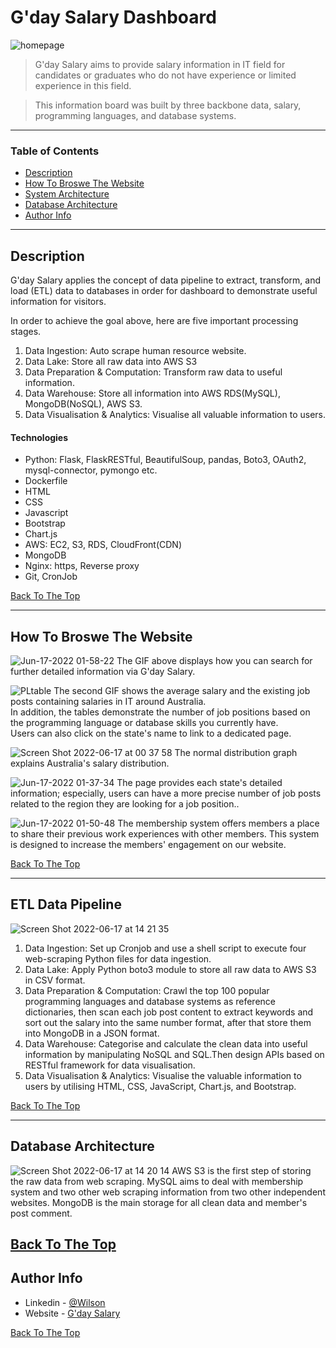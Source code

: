 # G'day Salary Dashboard

![homepage](https://user-images.githubusercontent.com/90821623/174084300-c0ac6e54-4513-404a-8b6c-c42f0af62b55.gif)

> G'day Salary aims to provide salary information in IT field for candidates or graduates who do not have experience or limited experience in this field.

> This information board was built by three backbone data, salary, programming languages, and database systems.

---

### Table of Contents

- [Description](#description)
- [How To Broswe The Website](#how-to-broswe-the-website)
- [System Architecture](#system-architecture)
- [Database Architecture](#database-architecture)
- [Author Info](#author-info)

---

## Description

G'day Salary applies the concept of data pipeline to extract, transform, and load (ETL) data to databases in order for dashboard to demonstrate useful information for visitors.

In order to achieve the goal above, here are five important processing stages.

1. Data Ingestion: Auto scrape human resource website.
2. Data Lake: Store all raw data into AWS S3
3. Data Preparation & Computation: Transform raw data to useful information.
4. Data Warehouse: Store all information into AWS RDS(MySQL), MongoDB(NoSQL), AWS S3.
5. Data Visualisation & Analytics: Visualise all valuable information to users.

#### Technologies

- Python: Flask, FlaskRESTful, BeautifulSoup, pandas, Boto3, OAuth2, mysql-connector, pymongo etc.
- Dockerfile
- HTML
- CSS
- Javascript
- Bootstrap
- Chart.js
- AWS: EC2, S3, RDS, CloudFront(CDN)
- MongoDB
- Nginx: https, Reverse proxy
- Git, CronJob

[Back To The Top](#gday-salary-dashboard)

---

## How To Broswe The Website

![Jun-17-2022 01-58-22](https://user-images.githubusercontent.com/90821623/174114363-b9855dab-6eb4-4a42-a255-2726c16fc7a9.gif)
The GIF above displays how you can search for further detailed information via G'day Salary.

![PLtable](https://user-images.githubusercontent.com/90821623/174091879-ecf68f85-1b82-4341-a951-8c1041f3a5bf.gif)
The second GIF shows the average salary and the existing job posts containing salaries in IT around Australia.<br>
In addition, the tables demonstrate the number of job positions based on the programming language or database skills you currently have.<br>
Users can also click on the state's name to link to a dedicated page.

![Screen Shot 2022-06-17 at 00 37 58](https://user-images.githubusercontent.com/90821623/174094778-cd68c270-58cc-4876-8825-0803f1a7aca3.png)
The normal distribution graph explains Australia's salary distribution.

![Jun-17-2022 01-37-34](https://user-images.githubusercontent.com/90821623/174110497-e42712a2-999d-4ca6-b335-0c879e7f5f4b.gif)
The page provides each state's detailed information; especially, users can have a more precise number of job posts related to the region they are looking for a job position..<br>

![Jun-17-2022 01-50-48](https://user-images.githubusercontent.com/90821623/174113652-bd9bc72c-5fe4-4bec-9b40-ef4712015d11.gif)
The membership system offers members a place to share their previous work experiences with other members. This system is designed to increase the members' engagement on our website.<br>

[Back To The Top](#gday-salary-dashboard)

---

## ETL Data Pipeline

![Screen Shot 2022-06-17 at 14 21 35](https://user-images.githubusercontent.com/90821623/174224348-62ac79e0-cfee-43c5-bde7-c45fc10a1182.png)

1. Data Ingestion: Set up Cronjob and use a shell script to execute four web-scraping Python files for data ingestion.
2. Data Lake: Apply Python boto3 module to store all raw data to AWS S3 in CSV format. 
3. Data Preparation & Computation: Crawl the top 100 popular programming languages and database systems as reference dictionaries, then scan each job post content to extract keywords and sort out the salary into the same number format, after that store them into MongoDB in a JSON format.
4. Data Warehouse: Categorise and calculate the clean data into useful information by manipulating NoSQL and SQL.Then design APIs based on RESTful framework for data visualisation.
5. Data Visualisation & Analytics: Visualise the valuable information to users by utilising HTML, CSS, JavaScript, Chart.js, and Bootstrap.

[Back To The Top](#gday-salary-dashboard)

---

## Database Architecture
![Screen Shot 2022-06-17 at 14 20 14](https://user-images.githubusercontent.com/90821623/174224159-76963b8f-f0cd-46f0-ad6b-d9a1d8c30536.png)
AWS S3 is the first step of storing the raw data from web scraping.
MySQL aims to deal with membership system and two other web scraping information from two other independent websites.
MongoDB is the main storage for all clean data and member's post comment.

[Back To The Top](#gday-salary-dashboard)
---

## Author Info

- Linkedin - [@Wilson](https://www.linkedin.com/in/wei-cheng-huang-wilson/)
- Website - [G'day Salary](https://www.engineersalaryquery.website/)

[Back To The Top](#gday-salary-dashboard)
